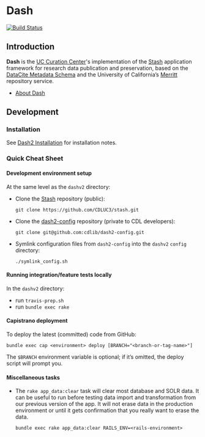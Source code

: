 # Dash

[![Build Status](https://travis-ci.org/CDLUC3/dashv2.svg?branch=development)](https://travis-ci.org/CDLUC3/dashv2)

## Introduction

**Dash** is the [UC Curation Center](http://www.cdlib.org/uc3/)'s
implementation of the [Stash](https://github.com/CDLUC3/stash) application
framework for research data publication and preservation, based on the
[DataCite Metadata Schema](https://schema.datacite.org/) and the University
of California’s [Merritt](https://merritt.cdlib.org/) repository service.

- [About Dash](app/views/layouts/_about.html.md)

## Development

### Installation

See
[Dash2 Installation](https://github.com/CDLUC3/dashv2/blob/master/documentation/dash2_install.md)
for installation notes.

### Quick Cheat Sheet

#### Development environment setup

At the same level as the `dashv2` directory:

- Clone the [Stash](https://github.com/CDLUC3/stash) repository (public):

  ```
  git clone https://github.com/CDLUC3/stash.git
  ```

- Clone the [dash2-config](https://github.com/cdlib/dash2-config/) repository
  (private to CDL developers):

  ```
  git clone git@github.com:cdlib/dash2-config.git
  ```

- Symlink configuration files from `dash2-config` into the `dashv2`
  `config` directory:

  ```
  ./symlink_config.sh
  ```

#### Running integration/feature tests locally

In the `dashv2` directory:

- run `travis-prep.sh`
- run `bundle exec rake`

#### Capistrano deployment

To deploy the latest (committed) code from GitHub:

```
bundle exec cap <environment> deploy [BRANCH="<branch-or-tag-name>"]
```

The `$BRANCH` environment variable is optional; if it’s omitted, the
deploy script will prompt you.

#### Miscellaneous tasks

- The `rake app_data:clear` task will clear most database and SOLR data. It
  can be useful to run before testing data import and transformation from our
  previous version of the app. It will not erase data in the production
  environment or until it gets confirmation that you really want to erase the
  data. 

  ```
  bundle exec rake app_data:clear RAILS_ENV=<rails-environment>
  ```
